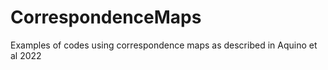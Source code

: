# CorrespondenceMaps
Examples of codes using correspondence maps as described in Aquino et al 2022 
